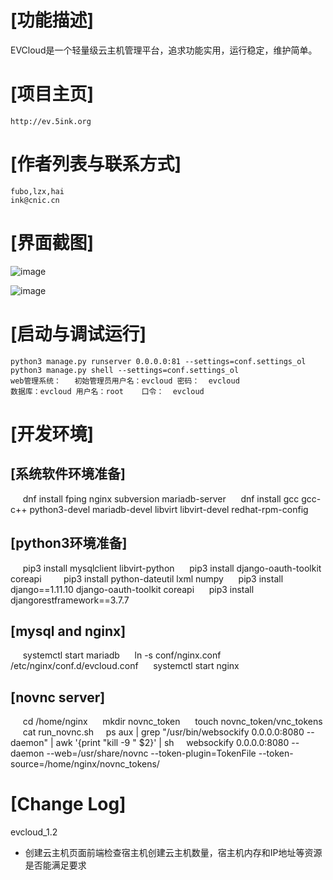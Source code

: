 # [功能描述]
EVCloud是一个轻量级云主机管理平台，追求功能实用，运行稳定，维护简单。
# [项目主页]
    http://ev.5ink.org
# [作者列表与联系方式]
    fubo,lzx,hai
    ink@cnic.cn
# [界面截图]
![image](https://github.com/bobff/ev-cloud/raw/master/static/images/page1.png)

![image](https://github.com/bobff/ev-cloud/raw/master/static/images/page2.png)

# [启动与调试运行]
    python3 manage.py runserver 0.0.0.0:81 --settings=conf.settings_ol
    python3 manage.py shell --settings=conf.settings_ol
    web管理系统：   初始管理员用户名：evcloud 密码：  evcloud
    数据库：evcloud 用户名：root    口令：  evcloud

# [开发环境]
## [系统软件环境准备]
     dnf install fping nginx subversion mariadb-server
     dnf install gcc gcc-c++ python3-devel mariadb-devel libvirt libvirt-devel redhat-rpm-config 
## [python3环境准备]
     pip3 install mysqlclient libvirt-python
     pip3 install django-oauth-toolkit coreapi    
     pip3 install python-dateutil lxml numpy
     pip3 install django==1.11.10 django-oauth-toolkit coreapi 
     pip3 install djangorestframework==3.7.7
## [mysql and nginx]
     systemctl start mariadb
     ln -s conf/nginx.conf /etc/nginx/conf.d/evcloud.conf
     systemctl start nginx
## [novnc server]
     cd /home/nginx
     mkdir novnc_token
     touch novnc_token/vnc_tokens
     cat run_novnc.sh 
     ps aux | grep "/usr/bin/websockify 0.0.0.0:8080 --daemon" | awk '{print "kill -9 " $2}' | sh
     websockify 0.0.0.0:8080 --daemon --web=/usr/share/novnc --token-plugin=TokenFile --token-source=/home/nginx/novnc_tokens/

# [Change Log]

evcloud_1.2

* 创建云主机页面前端检查宿主机创建云主机数量，宿主机内存和IP地址等资源是否能满足要求
